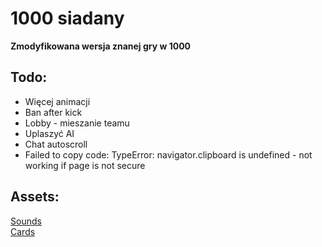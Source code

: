 # 1000 siadany
**Zmodyfikowana wersja znanej gry w 1000**

## Todo: 
* Więcej animacji
* Ban after kick
* Lobby - mieszanie teamu
* Uplaszyć AI
* Chat autoscroll
* Failed to copy code: TypeError: navigator.clipboard is undefined - not working if page is not secure

## Assets:
[Sounds](https://pixabay.com) \
[Cards](https://www.me.uk/cards/) 